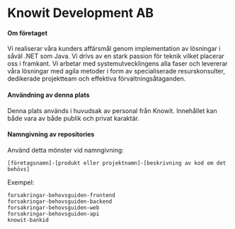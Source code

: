 # Knowit Development AB

#### Om företaget
Vi realiserar våra kunders affärsmål genom implementation av lösningar i såväl .NET som Java. Vi drivs av en stark passion för teknik vilket placerar oss i framkant. Vi arbetar med systemutvecklingens alla faser och levererar våra lösningar med agila metoder i form av specialiserade resurskonsulter, dedikerade projektteam och effektiva förvaltningsåtaganden.

#### Användning av denna plats
Denna plats används i huvudsak av personal från Knowit. Innehållet kan både vara av både publik och privat karaktär.

#### Namngivning av repositories
Använd detta mönster vid namngivning:

```[företagsnamn]-[produkt eller projektnamn]-[beskrivning av kod om det behövs]```

Exempel:
```
forsakringar-behovsguiden-frontend  
forsakringar-behovsguiden-backend  
forsakringar-behovsguiden-web  
forsakringar-behovsguiden-api  
knowit-bankid 
```
